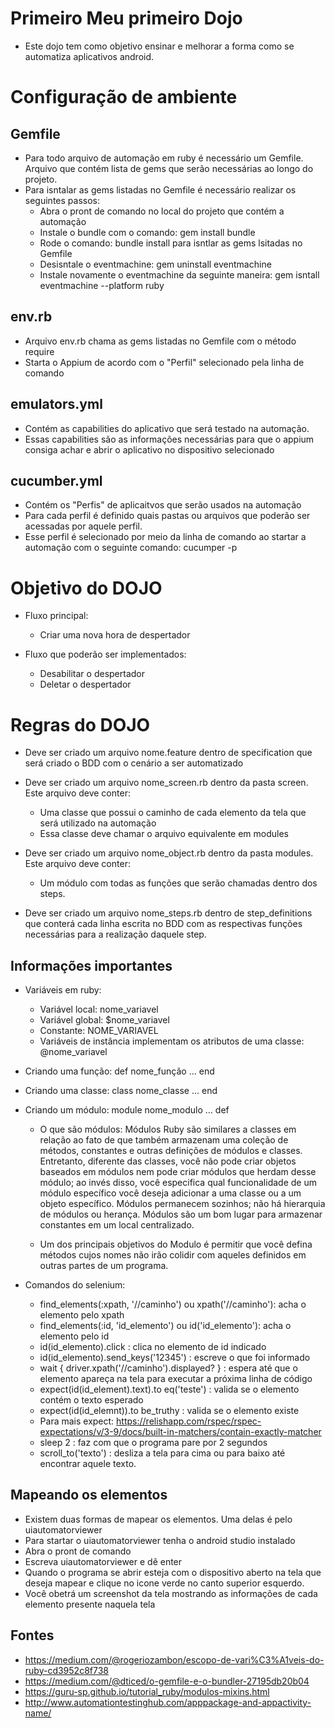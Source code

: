 # Primeiro Meu primeiro Dojo
- Este dojo tem como objetivo ensinar e melhorar a forma como se automatiza aplicativos android.

# Configuração de ambiente

## Gemfile
- Para todo arquivo de automação em ruby é necessário um Gemfile. Arquivo que contém lista de gems que serão necessárias ao longo do projeto.
- Para isntalar as gems listadas no Gemfile é necessário realizar os seguintes passos:
    * Abra o pront de comando no local do projeto que contém a automação
    * Instale o bundle com o comando: gem install bundle
    * Rode o comando: bundle install para isntlar as gems lsitadas no Gemfile
    * Desisntale o eventmachine: gem uninstall eventmachine
    * Instale novamente o eventmachine da seguinte maneira: gem isntall eventmachine --platform ruby

## env.rb
- Arquivo env.rb chama as gems listadas no Gemfile com o método require
- Starta o Appium de acordo com o "Perfil" selecionado pela linha de comando

## emulators.yml
- Contém as capabilities do aplicativo que será testado na automação.
- Essas capabilities são as informações necessárias para que o appium consiga achar e abrir o aplicativo no dispositivo selecionado

## cucumber.yml
- Contém os "Perfis" de aplicaitvos que serão usados na automação
- Para cada perfil é definido quais pastas ou arquivos que poderão ser acessadas por aquele perfil.
- Esse perfil é selecionado por meio da linha de comando ao startar a automação com o seguinte comando: cucumper -p <perfil>

# Objetivo do DOJO
- Fluxo principal:
    * Criar uma nova hora de despertador

- Fluxo que poderão ser implementados:
    * Desabilitar o despertador
    * Deletar o despertador

# Regras do DOJO
- Deve ser criado um arquivo nome.feature dentro de specification que será criado o BDD com o cenário a ser automatizado

- Deve ser criado um arquivo nome_screen.rb dentro da pasta screen. Este arquivo deve conter:
    * Uma classe que possui o caminho de cada elemento da tela que será utilizado na automação
    * Essa classe deve chamar o arquivo equivalente em modules

- Deve ser criado um arquivo nome_object.rb dentro da pasta modules. Este arquivo deve conter:
    * Um módulo com todas as funções que serão chamadas dentro dos steps.

- Deve ser criado um arquivo nome_steps.rb dentro de step_definitions que conterá cada linha escrita no BDD com as respectivas funções necessárias para a realização daquele step.

## Informações importantes
- Variáveis em ruby:
  * Variável local: nome_variavel 
  * Variável global: $nome_variavel
  * Constante:  NOME_VARIAVEL
  * Variáveis de instância implementam os atributos de uma classe: @nome_variavel 

- Criando uma função:
    def nome_função
        ...
    end

- Criando uma classe:
    class nome_classe
        ...
    end

- Criando um módulo:
    module nome_modulo
        ...
    def

    * O que são módulos: Módulos Ruby são similares a classes em relação ao fato de que também armazenam uma coleção de métodos, constantes e outras definições de módulos e classes. Entretanto, diferente das classes, você não pode criar objetos baseados em módulos nem pode criar módulos que herdam desse módulo; ao invés disso, você especifica qual funcionalidade de um módulo específico você deseja adicionar a uma classe ou a um objeto específico. Módulos permanecem sozinhos; não há hierarquia de módulos ou herança. Módulos são um bom lugar para armazenar constantes em um local centralizado.

    * Um dos principais objetivos do Modulo é permitir que você defina métodos cujos nomes não irão colidir com aqueles definidos em outras partes de um programa.

- Comandos do selenium:
    * find_elements(:xpath, '//caminho') ou xpath('//caminho'): acha o elemento pelo xpath
    * find_elements(:id, 'id_elemento') ou id('id_elemento'): acha o elemento pelo id
    * id(id_elemento).click : clica no elemento de id indicado
    * id(id_elemento).send_keys('12345') : escreve o que foi informado
    * wait { driver.xpath('//caminho').displayed? } : espera até que o elemento apareça na tela para executar a próxima linha de código
    * expect(id(id_element).text).to eq('teste') : valida se o elemento contém o texto esperado
    * expect(id(id_elemnt)).to be_truthy : valida se o elemento existe
    * Para mais expect: https://relishapp.com/rspec/rspec-expectations/v/3-9/docs/built-in-matchers/contain-exactly-matcher
    * sleep 2 : faz com que o programa pare por 2 segundos
    * scroll_to('texto') : desliza a tela para cima ou para baixo até encontrar aquele texto.

## Mapeando os elementos
- Existem duas formas de mapear os elementos. Uma delas é pelo uiautomatorviewer
- Para startar o uiautomatorviewer tenha o android studio instalado
- Abra o pront de comando
- Escreva uiautomatorviewer e dê enter
- Quando o programa se abrir esteja com o dispositivo aberto na tela que deseja mapear e clique no icone verde no canto superior esquerdo. 
- Você obetrá um screenshot da tela mostrando as informações de cada elemento presente naquela tela

## Fontes
- https://medium.com/@rogeriozambon/escopo-de-vari%C3%A1veis-do-ruby-cd3952c8f738
- https://medium.com/@dticed/o-gemfile-e-o-bundler-27195db20b04
- https://guru-sp.github.io/tutorial_ruby/modulos-mixins.html
- http://www.automationtestinghub.com/apppackage-and-appactivity-name/

